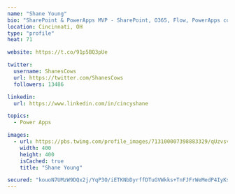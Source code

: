 ```yaml
---
name: "Shane Young"
bio: "SharePoint & PowerApps MVP - SharePoint, O365, Flow, PowerApps consulting? @PowerApps911 | Pure Snark? You found it."
location: Cincinnati, OH
type: "profile"
heat: 71

website: https://t.co/91p5BQ3pUe

twitter:
  username: ShanesCows
  url: https://twitter.com/ShanesCows
  followers: 13486

linkedin:
  url: https://www.linkedin.com/in/cincyshane

topics:
  - Power Apps

images:
  - url: https://pbs.twimg.com/profile_images/713100007398883329/qUzvsvQ3_400x400.jpg
    width: 400
    height: 400
    isCached: true
    title: "Shane Young"

secured: "kouoN7UMzW9DQx2j/YqP3O/iETKNbDyrffDTuGVWkks+TnFJFrWeMedP4IyKsyv2sl39xlfFwG9yvwazf73TLeQU8+EqIJXdXGlKv5/r2DsknCKQA1/ZLoZ+mz8GxHS5EkFHRi0STDbBKiQZEUuVQBa/qT+9iOKgZesgp2/J1wNsMIGpZU90i6NFbumT2s6gfxilnG/eK9mwOA0+kx1et/pUG9sjlBxf7sC1ci11kZEBGlaLpu2YxXhpnkSjqHXjHmK/XUZvCEmL4ZNKRTSQzkiwYsVq55+0a9/HVPIWtidDMrVO2Izqn862/Tsf6b2BYKTdXoLD57qdWYCmiL0soll3xM5V2P+d90LVsFYFwBeUGZlPmm6PO44dpkoLWK2/K3KtRoKBqOKFYNgicvaz0esJMDt22rihAMBwfsXTzI0=;0m2b09AnUZjSU8ll4pnu7Q=="
---
```


